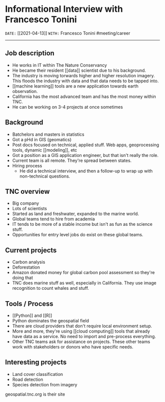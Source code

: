 # Informational Interview with Francesco Tonini
`DATE:` [[2021-04-13]]
`WITH:` Francesco Tonini
#meeting/career

---
## Job description
- He works in IT within The Nature Conservancy
- He became their resident [[data]] scientist due to his background. 
- The industry is moving torwards higher and higher resolution imagery. This floods the industry with data and that data needs to be tapped into. 
- [[machine learning]] tools are a new application towards earth observation. 
- California has the most advanced team and has the most money within TNC. 
- He can be working on 3-4 projects at once sometimes

## Background
- Batchelors and masters in statistics
- Got a pHd in GIS (geomatics)
- Post docs focused on technical, applied stuff. Web apps, geoprocessing tools, dynamic [[modeling]], etc
- Got a position as a GIS application engineer, but that isn't really the role. 
- Current team is all remote. They're spread between states.
- Hiring process
	- He did a technical interview, and then a follow-up to wrap up with non-technical questions. 

## TNC overview
- Big company
- Lots of scientists
- Started as land and freshwater, expanded to the marine world. 
- Global teams tend to hire from academia
- IT tends to be more of a stable income but isn't as fun as the science stuff. 
- Opportunities for entry level jobs do exist on these global teams.

## Current projects
- Carbon analysis
- Deforestation
- Amazon donated money for global carbon pool assessment so they're doing that
- TNC does marine stuff as well, especially in California. They use image recognition to count whales and stuff. 

## Tools / Process
- [[Python]] and [[R]]
- Python dominates the geospatial field
- There are cloud providers that don't require local environment setup. 
- More and more, they're using [[cloud computing]] tools that already have data as a service. No need to import and pre-process everything. 
- Other TNC teams ask for assistance on projects. These other teams work with stakeholders or donors who have specific needs. 

## Interesting projects
- Land cover classification
- Road detection
- Species detection from imagery

geospatial.tnc.org is their site
